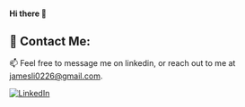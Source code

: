 #### Hi there 👋

<!--
**Jxmes-Li/Jxmes-Li** is a ✨ _special_ ✨ repository because its `README.md` (this file) appears on your GitHub profile.

Here are some ideas to get you started:
- 🔭 I’m currently working on ... making this
- 🌱 I’m currently learning ...
- 👯 I’m looking to collaborate on ..
- 🤔 I’m looking for help with ...
- 💬 Ask me about ...
- 📫 How to reach me: ...
- 😄 Pronouns: ...
- ⚡ Fun fact: ...
--> 

## 💬 Contact Me:

📫 Feel free to message me on linkedin, or reach out to me at [jamesli0226@gmail.com](mailto:jamesli0226@gmail.com).

[![LinkedIn](https://img.shields.io/badge/LinkedIn-%230077B5.svg?logo=linkedin&logoColor=white)](https://www.linkedin.com/in/jamesli0226/) 
